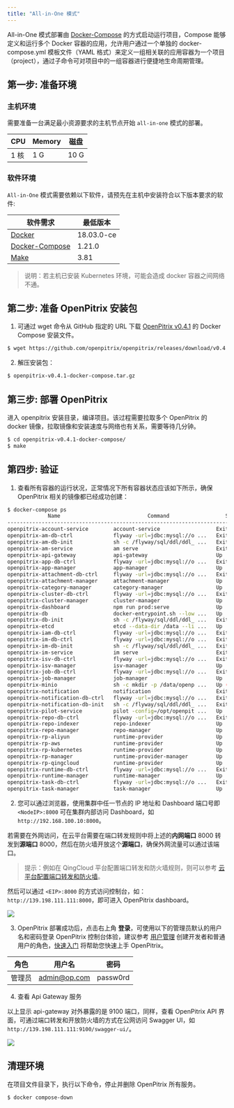 ```yaml
---
title: "All-in-One 模式"
---
```


All-in-One 模式部署由 [Docker-Compose](https://github.com/docker/compose) 的方式启动运行项目，Compose 能够定义和运行多个 Docker 容器的应用，允许用户通过一个单独的 docker-compose.yml 模板文件（YAML 格式）来定义一组相关联的应用容器为一个项目（project），通过子命令可对项目中的一组容器进行便捷地生命周期管理。

## 第一步: 准备环境

### 主机环境

需要准备一台满足最小资源要求的主机节点开始 `all-in-one` 模式的部署。

|   CPU  |  Memory |  磁盘  |
|--------|---------|-------|
|  1 核  |    1 G  |  10 G |

### 软件环境

`All-in-One` 模式需要依赖以下软件，请预先在主机中安装符合以下版本要求的软件:

| 软件需求 | 最低版本 |
| --- | --- |
| [Docker](https://docs.docker.com/install/) | 18.03.0-ce |
| [Docker-Compose](https://docs.docker.com/compose/install/) | 1.21.0 |
| [Make](https://www.gnu.org/software/make/) | 3.81 |

> 说明：若主机已安装 Kubernetes 环境，可能会造成 docker 容器之间网络不通。

## 第二步: 准备 OpenPitrix 安装包

1. 可通过 wget 命令从 GitHub 指定的 URL 下载 [OpenPitrix v0.4.1](https://github.com/openpitrix/openpitrix/releases/tag/v0.4.1) 的 Docker Compose 安装文件。

```bash
$ wget https://github.com/openpitrix/openpitrix/releases/download/v0.4.1/openpitrix-v0.4.1-docker-compose.tar.gz
```
2. 解压安装包：

```bash
$ openpitrix-v0.4.1-docker-compose.tar.gz
```

## 第三步: 部署 OpenPitrix

进入 openpitrix 安装目录，编译项目。该过程需要拉取多个 OpenPitrix 的 docker 镜像，拉取镜像和安装速度与网络也有关系，需要等待几分钟。

```bash
$ cd openpitrix-v0.4.1-docker-compose/
$ make
```

## 第四步: 验证

1. 查看所有容器的运行状况，正常情况下所有容器状态应该如下所示，确保 OpenPitrix 相关的镜像都已经成功创建：

```bash
$ docker-compose ps
             Name                            Command                  State                           Ports
--------------------------------------------------------------------------------------------------------------------------------
openpitrix-account-service        account-service                  Exit 0
openpitrix-am-db-ctrl             flyway -url=jdbc:mysql://o ...   Exit 0
openpitrix-am-db-init             sh -c /flyway/sql/ddl/ddl_ ...   Exit 0
openpitrix-am-service             am serve                         Exit 0
openpitrix-api-gateway            api-gateway                      Up             0.0.0.0:9100->9100/tcp
openpitrix-app-db-ctrl            flyway -url=jdbc:mysql://o ...   Exit 0
openpitrix-app-manager            app-manager                      Up
openpitrix-attachment-db-ctrl     flyway -url=jdbc:mysql://o ...   Exit 0
openpitrix-attachment-manager     attachment-manager               Up
openpitrix-category-manager       category-manager                 Up
openpitrix-cluster-db-ctrl        flyway -url=jdbc:mysql://o ...   Exit 0
openpitrix-cluster-manager        cluster-manager                  Up
openpitrix-dashboard              npm run prod:serve               Up             0.0.0.0:8000->8000/tcp, 0.0.0.0:9300->9300/tcp
openpitrix-db                     docker-entrypoint.sh --low ...   Up             0.0.0.0:13306->3306/tcp
openpitrix-db-init                sh -c /flyway/sql/ddl/ddl_ ...   Exit 0
openpitrix-etcd                   etcd --data-dir /data --li ...   Up             0.0.0.0:12379->2379/tcp, 2380/tcp
openpitrix-iam-db-ctrl            flyway -url=jdbc:mysql://o ...   Exit 0
openpitrix-im-db-ctrl             flyway -url=jdbc:mysql://o ...   Exit 0
openpitrix-im-db-init             sh -c /flyway/sql/ddl/ddl_ ...   Exit 0
openpitrix-im-service             im serve                         Exit 0
openpitrix-isv-db-ctrl            flyway -url=jdbc:mysql://o ...   Exit 0
openpitrix-isv-manager            isv-manager                      Up
openpitrix-job-db-ctrl            flyway -url=jdbc:mysql://o ...   Exit 0
openpitrix-job-manager            job-manager                      Up
openpitrix-minio                  sh -c mkdir -p /data/openp ...   Up (healthy)   0.0.0.0:19000->9000/tcp
openpitrix-notification           notification                     Exit 0
openpitrix-notification-db-ctrl   flyway -url=jdbc:mysql://o ...   Exit 0
openpitrix-notification-db-init   sh -c /flyway/sql/ddl/ddl_ ...   Exit 0
openpitrix-pilot-service          pilot -config=/opt/openpit ...   Up             0.0.0.0:9110->9110/tcp, 0.0.0.0:9114->9114/tcp
openpitrix-repo-db-ctrl           flyway -url=jdbc:mysql://o ...   Exit 0
openpitrix-repo-indexer           repo-indexer                     Up
openpitrix-repo-manager           repo-manager                     Up
openpitrix-rp-aliyun              runtime-provider                 Up
openpitrix-rp-aws                 runtime-provider                 Up
openpitrix-rp-kubernetes          runtime-provider                 Up
openpitrix-rp-manager             runtime-provider-manager         Up
openpitrix-rp-qingcloud           runtime-provider                 Up
openpitrix-runtime-db-ctrl        flyway -url=jdbc:mysql://o ...   Exit 0
openpitrix-runtime-manager        runtime-manager                  Up
openpitrix-task-db-ctrl           flyway -url=jdbc:mysql://o ...   Exit 0
openpitrix-task-manager           task-manager                     Up
```

2. 您可以通过浏览器，使用集群中任一节点的 IP 地址和 Dashboard 端口号即 `<NodeIP>:8000` 可在集群内部访问 Dashboard，如 `http://192.168.100.10:8000`。

若需要在外网访问，在云平台需要在端口转发规则中将上述的**内网端口** 8000 转发到**源端口** 8000，然后在防火墙开放这个**源端口**，确保外网流量可以通过该端口。

> 提示：例如在 QingCloud 平台配置端口转发和防火墙规则，则可以参考 [云平台配置端口转发和防火墙](../../appendix/qingcloud-manipulation)。

然后可以通过 `<EIP>:8000` 的方式访问控制台，如：`http://139.198.111.111:8000`，即可进入 OpenPitrix dashboard。

![](https://pek3b.qingstor.com/kubesphere-docs/png/20190612182143.png)

3. OpenPitrix 部署成功后，点击右上角 **登录**，可使用以下的管理员默认的用户名和密码登录 OpenPitrix 控制台体验，建议参考 [用户管理](../../user-guide/user-management) 创建开发者和普通用户的角色，[快速入门](../../getting-start/introduction) 将帮助您快速上手 OpenPitrix。


| 角色 |	用户名 |	密码 |
|-----|-----|-----|
| 管理员	| admin@op.com 	| passw0rd | 


4. 查看 Api Gateway 服务

以上显示 api-gateway 对外暴露的是 9100 端口，同样，查看 OpenPitrix API 界面，可通过端口转发和开放防火墙的方式在公网访问 Swagger UI，如 `http://139.198.111.111:9100/swagger-ui/`。

![](https://pek3b.qingstor.com/kubesphere-docs/png/20190612182534.png)

## 清理环境

在项目文件目录下，执行以下命令，停止并删除 OpenPitrix 所有服务。

```bash
$ docker compose-down
```
